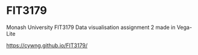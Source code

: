 # FIT3179
Monash University FIT3179 Data visualisation assignment 2 made in Vega-Lite

https://cywng.github.io/FIT3179/
